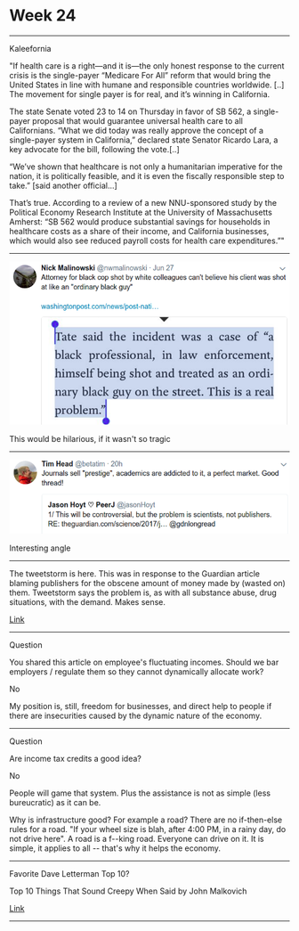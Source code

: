 # Week 24

---

Kaleefornia

"If health care is a right—and it is—the only honest response to the
current crisis is the single-payer “Medicare For All” reform that
would bring the United States in line with humane and responsible
countries worldwide. [..] The movement for single payer is for real,
and it’s winning in California.

The state Senate voted 23 to 14 on Thursday in favor of SB 562, a
single-payer proposal that would guarantee universal health care to
all Californians. “What we did today was really approve the concept of
a single-payer system in California,” declared state Senator Ricardo
Lara, a key advocate for the bill, following the vote.[..]

“We’ve shown that healthcare is not only a humanitarian imperative for
the nation, it is politically feasible, and it is even the fiscally
responsible step to take.” [said another official...]

That’s true. According to a review of a new NNU-sponsored study by the
Political Economy Research Institute at the University of
Massachusetts Amherst: “SB 562 would produce substantial savings for
households in healthcare costs as a share of their income, and
California businesses, which would also see reduced payroll costs for
health care expenditures.”"

---

![](57-43.png)

This would be hilarious, if it wasn't so tragic

---

![](01-39.png)

Interesting angle

---

The tweetstorm is here. This was in response to the Guardian article
blaming publishers for the obscene amount of money made by (wasted on)
them. Tweetstorm says the problem is, as with all substance abuse,
drug situations, with the demand. Makes sense.

[Link](https://twitter.com/jasonHoyt/status/879624241817296896)

---

Question

You shared this article on employee's fluctuating incomes. Should we
bar employers / regulate them so they cannot dynamically allocate
work?

No

My position is, still, freedom for businesses, and direct help to
people if there are insecurities caused by the dynamic nature of the
economy.

---

Question

Are income tax credits a good idea?

No

People will game that system. Plus the assistance is not as simple
(less bureucratic) as it can be.

Why is infrastructure good? For example a road? There are no
if-then-else rules for a road. "If your wheel size is blah, after 4:00
PM, in a rainy day, do not drive here". A road is a f--king
road. Everyone can drive on it. It is simple, it applies to all --
that's why it helps the economy.

---

Favorite Dave Letterman Top 10?

Top 10 Things That Sound Creepy When Said by John Malkovich 

[Link](https://youtu.be/Da7MzBrX0_c?t=27)

---

